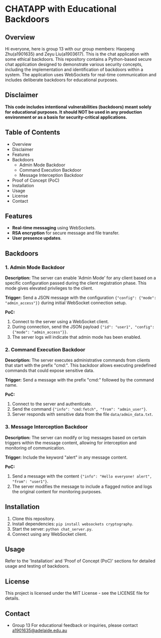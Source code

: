 # CHATAPP with Educational Backdoors

## Overview

Hi everyone, here is group 13 with our group members: Haopeng Zhu(a1901635) and Zeyu Liu(a1903617). This is the chat application with some ethical backdoors. This repository contains a Python-based secure chat application designed to demonstrate various security concepts, including the implementation and identification of backdoors within a system. The application uses WebSockets for real-time communication and includes deliberate backdoors for educational purposes.

## Disclaimer

**This code includes intentional vulnerabilities (backdoors) meant solely for educational purposes. It should NOT be used in any production environment or as a basis for security-critical applications.**

## Table of Contents

- Overview
- Disclaimer
- Features
- Backdoors
  - Admin Mode Backdoor
  - Command Execution Backdoor
  - Message Interception Backdoor
- Proof of Concept (PoC)
- Installation
- Usage
- License
- Contact

## Features

- **Real-time messaging** using WebSockets.
- **RSA encryption** for secure message and file transfer.
- **User presence updates**.

## Backdoors

### 1. Admin Mode Backdoor

**Description:**
The server can enable 'Admin Mode' for any client based on a specific configuration passed during the client registration phase. This mode gives elevated privileges to the client.

**Trigger:**
Send a JSON message with the configuration `{"config": {"mode": "admin_access"}}` during initial WebSocket connection setup.

**PoC:**
1. Connect to the server using a WebSocket client.
2. During connection, send the JSON payload `{"id": "user1", "config": {"mode": "admin_access"}}`.
3. The server logs will indicate that admin mode has been enabled.

### 2. Command Execution Backdoor

**Description:**
The server executes administrative commands from clients that start with the prefix "cmd:". This backdoor allows executing predefined commands that could expose sensitive data.

**Trigger:**
Send a message with the prefix "cmd:" followed by the command name.

**PoC:**
1. Connect to the server and authenticate.
2. Send the command `{"info": "cmd:fetch", "from": "admin_user"}`.
3. Server responds with sensitive data from the file `data/admin_data.txt`.

### 3. Message Interception Backdoor

**Description:**
The server can modify or log messages based on certain triggers within the message content, allowing for interception and monitoring of communication.

**Trigger:**
Include the keyword "alert" in any message content.

**PoC:**
1. Send a message with the content `{"info": "Hello everyone! alert", "from": "user1"}`.
2. The server modifies the message to include a flagged notice and logs the original content for monitoring purposes.

## Installation

1. Clone this repository.
2. Install dependencies: `pip install websockets cryptography`.
3. Start the server: `python chat_server.py`.
4. Connect using any WebSocket client.

## Usage

Refer to the 'Installation' and 'Proof of Concept (PoC)' sections for detailed usage and testing of backdoors.

## License

This project is licensed under the MIT License - see the LICENSE file for details.

## Contact

- Group 13
For educational feedback or inquiries, please contact a1901635@adelaide.edu.au 

